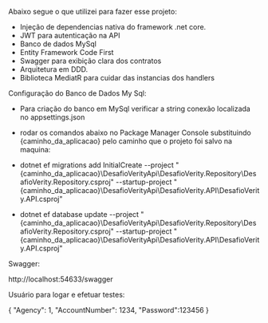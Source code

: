 Abaixo segue o que utilizei para fazer esse projeto:
- Injeção de dependencias nativa do framework .net core. 
- JWT para autenticação na API 
- Banco de dados MySql
- Entity Framework Code First
- Swagger para exibição clara dos contratos 
- Arquitetura em DDD.
- Biblioteca MediatR para cuidar das instancias dos handlers


Configuração do Banco de Dados My Sql:

- Para criação do banco em MySql verificar a string conexão localizada no appsettings.json
- rodar os comandos abaixo no Package Manager Console substituindo {caminho_da_aplicacao} pelo caminho que o projeto foi salvo na maquina:

- dotnet ef migrations add InitialCreate --project "{caminho_da_aplicacao}\DesafioVerityApi\DesafioVerity.Repository\DesafioVerity.Repository.csproj" --startup-project "{caminho_da_aplicacao}\DesafioVerityApi\DesafioVerity.API\DesafioVerity.API.csproj"
- dotnet ef database update --project "{caminho_da_aplicacao}\DesafioVerityApi\DesafioVerity.Repository\DesafioVerity.Repository.csproj" --startup-project "{caminho_da_aplicacao}\DesafioVerityApi\DesafioVerity.API\DesafioVerity.API.csproj"

Swagger:

http://localhost:54633/swagger

Usuário para logar e efetuar testes:

{
	"Agency": 1,
	"AccountNumber": 1234,
	"Password":123456
}
